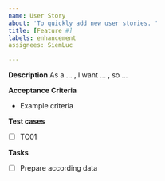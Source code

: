 ```yaml
---
name: User Story
about: 'To quickly add new user stories. '
title: [Feature #]
labels: enhancement
assignees: SiemLuc

---
```

**Description**
As a ... , I want ... , so ...

**Acceptance Criteria**
- Example criteria

**Test cases**
- [ ] TC01

**Tasks**
- [ ] Prepare according data
